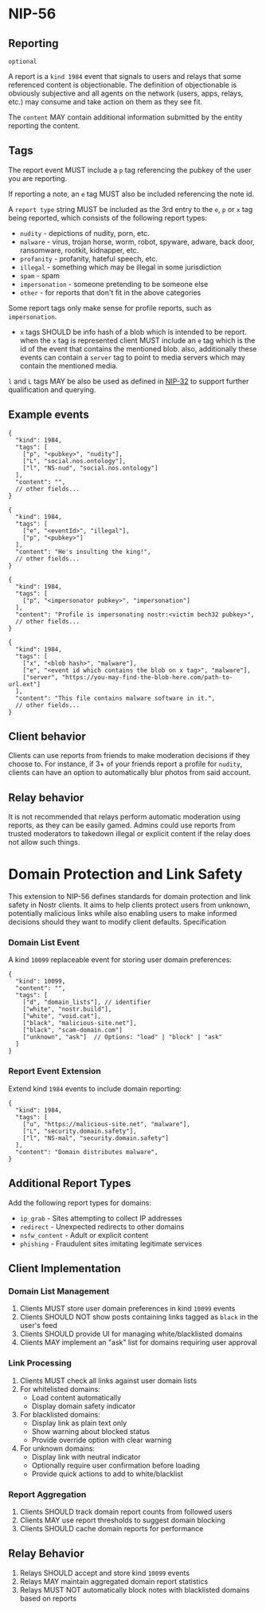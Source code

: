 NIP-56
======

Reporting
---------

`optional`

A report is a `kind 1984` event that signals to users and relays that 
some referenced content is objectionable. The definition of objectionable is
obviously subjective and all agents on the network (users, apps, relays, etc.) 
may consume and take action on them as they see fit.

The `content` MAY contain additional information submitted by the entity
reporting the content.

Tags
----

The report event MUST include a `p` tag referencing the pubkey of the user you
are reporting.

If reporting a note, an `e` tag MUST also be included referencing the note id.

A `report type` string MUST be included as the 3rd entry to the `e`, `p` or `x` tag
being reported, which consists of the following report types:

- `nudity` - depictions of nudity, porn, etc.
- `malware` - virus, trojan horse, worm, robot, spyware, adware, back door, ransomware, rootkit, kidnapper, etc.
- `profanity` - profanity, hateful speech, etc.
- `illegal` - something which may be illegal in some jurisdiction
- `spam` - spam
- `impersonation` - someone pretending to be someone else
- `other` - for reports that don't fit in the above categories

Some report tags only make sense for profile reports, such as `impersonation`.

- `x` tags SHOULD be info hash of a blob which is intended to be report. when the `x` tag is represented client MUST include an `e` tag which is the id of the event that contains the mentioned blob. also, additionally these events can contain a `server` tag to point to media servers which may contain the mentioned media.

`l` and `L` tags MAY be also be used as defined in [NIP-32](32.md) to support
further qualification and querying.

Example events
--------------

```jsonc
{
  "kind": 1984,
  "tags": [
    ["p", "<pubkey>", "nudity"],
    ["L", "social.nos.ontology"],
    ["l", "NS-nud", "social.nos.ontology"]
  ],
  "content": "",
  // other fields...
}
```

```jsonc
{
  "kind": 1984,
  "tags": [
    ["e", "<eventId>", "illegal"],
    ["p", "<pubkey>"]
  ],
  "content": "He's insulting the king!",
  // other fields...
}
```

```jsonc
{
  "kind": 1984,
  "tags": [
    ["p", "<impersonator pubkey>", "impersonation"]
  ],
  "content": "Profile is impersonating nostr:<victim bech32 pubkey>",
  // other fields...
}
```

```jsonc
{
  "kind": 1984,
  "tags": [
    ["x", "<blob hash>", "malware"],
    ["e", "<event id which contains the blob on x tag>", "malware"],
    ["server", "https://you-may-find-the-blob-here.com/path-to-url.ext"]
  ],
  "content": "This file contains malware software in it.",
  // other fields...
}
```

Client behavior
---------------

Clients can use reports from friends to make moderation decisions if they
choose to. For instance, if 3+ of your friends report a profile for `nudity`,
clients can have an option to automatically blur photos from said account.


Relay behavior
--------------

It is not recommended that relays perform automatic moderation using reports,
as they can be easily gamed. Admins could use reports from trusted moderators to
takedown illegal or explicit content if the relay does not allow such things.

Domain Protection and Link Safety
=======================================

This extension to NIP-56 defines standards for domain protection and link safety in Nostr clients. It aims to help clients protect users from unknown, potentially malicious links while also enabling users to make informed decisions should they want to modify client defaults.
Specification


### Domain List Event

A kind `10099` replaceable event for storing user domain preferences:

```jsonc
{
  "kind": 10099,
  "content": "",
  "tags": [
    ["d", "domain_lists"], // identifier 
    ["white", "nostr.build"],
    ["white", "void.cat"],
    ["black", "malicious-site.net"],
    ["black", "scam-domain.com"]
    ["unknown", "ask"]  // Options: "load" | "block" | "ask"
  ]
}
```

### Report Event Extension

Extend kind `1984` events to include domain reporting:

```jsonc
{
  "kind": 1984,
  "tags": [
    ["u", "https://malicious-site.net", "malware"],
    ["L", "security.domain.safety"],
    ["l", "NS-mal", "security.domain.safety"]
  ],
  "content": "Domain distributes malware",
}
```

Additional Report Types
----------------------
Add the following report types for domains:
- `ip_grab` - Sites attempting to collect IP addresses
- `redirect` - Unexpected redirects to other domains
- `nsfw_content` - Adult or explicit content
- `phishing` - Fraudulent sites imitating legitimate services

Client Implementation
--------------------

### Domain List Management
1. Clients MUST store user domain preferences in kind `10099` events
2. Clients SHOULD NOT show posts containing links tagged as `black` in the user's feed
3. Clients SHOULD provide UI for managing white/blacklisted domains
4. Clients MAY implement an "ask" list for domains requiring user approval

### Link Processing
1. Clients MUST check all links against user domain lists
2. For whitelisted domains:
   - Load content automatically
   - Display domain safety indicator
3. For blacklisted domains:
   - Display link as plain text only
   - Show warning about blocked status
   - Provide override option with clear warning
4. For unknown domains:
   - Display link with neutral indicator
   - Optionally require user confirmation before loading
   - Provide quick actions to add to white/blacklist

### Report Aggregation
1. Clients SHOULD track domain report counts from followed users
2. Clients MAY use report thresholds to suggest domain blocking
3. Clients SHOULD cache domain reports for performance

Relay Behavior
-------------
1. Relays SHOULD accept and store kind `10099` events
2. Relays MAY maintain aggregated domain report statistics
3. Relays MUST NOT automatically block notes with blacklisted domains based on reports
